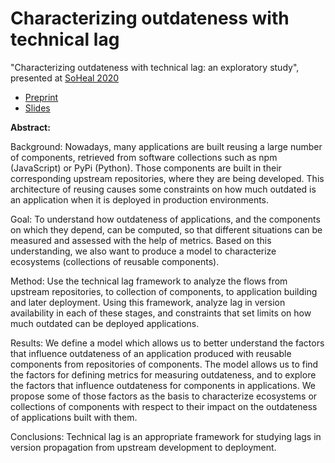 # Characterizing outdateness with technical lag

"Characterizing outdateness with technical lag: an exploratory study", presented at [SoHeal 2020](https://soheal.github.io/)

* [Preprint](https://zenodo.org/record/3922249#.XvotLiWxUrJ)
* [Slides](slides.pdf)

**Abstract:**

Background: Nowadays, many applications are built reusing a large number of components, retrieved from software collections such as npm (JavaScript) or PyPi (Python). Those components are built in their corresponding upstream repositories, where they are being developed. This architecture of reusing causes some constraints on how much outdated is an application when it is deployed in production environments.
 
Goal: To understand how outdateness of applications, and the components on which they depend, can be computed, so that different situations can be measured and assessed with the help of metrics. Based on this understanding, we also want to produce a model to characterize ecosystems (collections of reusable components).

Method: Use the technical lag framework to analyze the flows from upstream repositories, to collection of components, to application building and later deployment. Using this framework, analyze lag in version availability in each of these stages, and constraints that set limits on how much outdated can be deployed applications.

Results: We define a model which allows us to better understand the factors that influence outdateness of an application produced with reusable components from repositories of components. The model allows us to find the factors for defining metrics for measuring outdateness, and to explore the factors that influence outdateness for components in applications. We propose some of those factors as the basis to characterize ecosystems or collections of components with respect to their impact on the outdateness of applications built with them.

Conclusions: Technical lag is an appropriate framework for studying lags in version propagation from upstream development to deployment.